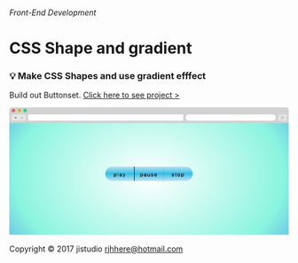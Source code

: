 ###### Front-End Development

# CSS Shape and gradient

### :bulb: Make CSS Shapes and use gradient efffect

Build out Buttonset. [Click here to see project >](https://jistudio.github.io/My_CSS_STUDY/14_shape/index.html)

[<img src="/ASSETS/gradient.jpg" alt="float">](https://jistudio.github.io/My_CSS_STUDY/14_shape/index.html)


Copyright © 2017 jistudio <rjhhere@hotmail.com> 
